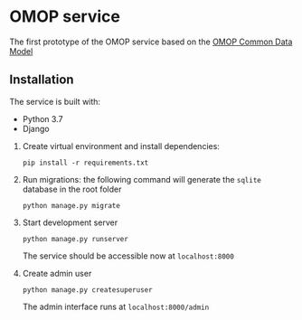 # OMOP service

The first prototype of the OMOP service based on the [OMOP Common Data Model](https://ohdsi.github.io/CommonDataModel/index.html)

## Installation

The service is built with:
- Python 3.7
- Django

1. Create virtual environment and install dependencies:

    ```
    pip install -r requirements.txt
    ```

2. Run migrations: the following command will generate the `sqlite` database in the root folder

    ```
    python manage.py migrate
    ```

3. Start development server

    ```
    python manage.py runserver
    ```
   The service should be accessible now at `localhost:8000`

4. Create admin user

    ```
    python manage.py createsuperuser
    ```

    The admin interface runs at `localhost:8000/admin`

